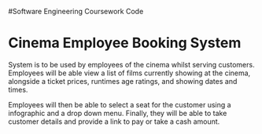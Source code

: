 #Software Engineering Coursework Code
# Cinema Employee Booking System

System is to be used by employees of the cinema whilst serving customers. 
Employees will be able view a list of films currently showing at the cinema, alongside a ticket prices, runtimes
age ratings, and showing dates and times. 

Employees will then be able to select a seat for the customer using a infographic and a drop down menu.
Finally, they will be able to take customer details and provide a link to pay or take a cash amount. 

